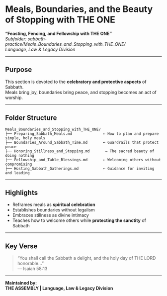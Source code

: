
# Meals, Boundaries, and the Beauty of Stopping with THE ONE  
**“Feasting, Fencing, and Fellowship with THE ONE”**  
*Subfolder: sabbath-practice/Meals_Boundaries_and_Stopping_with_THE_ONE/*  
*Language, Law & Legacy Division*

---

## Purpose

This section is devoted to the **celebratory and protective aspects** of Sabbath.  
Meals bring joy, boundaries bring peace, and stopping becomes an act of worship.

---

## Folder Structure

```
Meals_Boundaries_and_Stopping_with_THE_ONE/
├── Preparing_Sabbath_Meals.md              ← How to plan and prepare simple, holy meals
├── Boundaries_Around_Sabbath_Time.md       ← Guardrails that protect peace
├── Honoring_Stillness_and_Stopping.md       ← The sacred beauty of doing nothing
├── Fellowship_and_Table_Blessings.md       ← Welcoming others without compromising
├── Hosting_Sabbath_Gatherings.md           ← Guidance for inviting and leading
```

---

## Highlights

- Reframes meals as **spiritual celebration**
- Establishes boundaries without legalism
- Embraces stillness as divine intimacy
- Teaches how to welcome others while **protecting the sanctity** of Sabbath

---

## Key Verse

> “You shall call the Sabbath a delight, and the holy day of THE LORD honorable…”  
> — Isaiah 58:13

---

**Maintained by:**  
**THE ASSEMBLY | Language, Law & Legacy Division**

